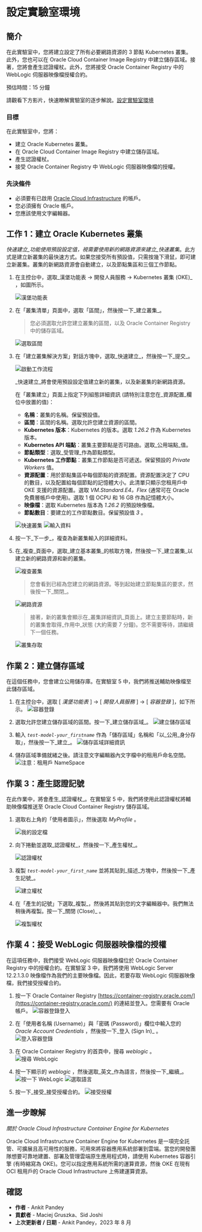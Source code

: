 # 設定實驗室環境

## 簡介

在此實驗室中，您將建立設定了所有必要網路資源的 3 節點 Kubernetes 叢集。此外，您也可以在 Oracle Cloud Container Image Registry 中建立儲存區域。接著，您將會產生認證權杖。此外，您將接受 Oracle Container Registry 中的 WebLogic 伺服器映像檔授權合約。

預估時間：15 分鐘

請觀看下方影片，快速瞭解實驗室的逐步解說。[設定實驗室環境](videohub:1_zhvohpqq)

### 目標

在此實驗室中，您將：

*   建立 Oracle Kubernetes 叢集。
*   在 Oracle Cloud Container Image Registry 中建立儲存區域。
*   產生認證權杖。
*   接受 Oracle Container Registry 中 WebLogic 伺服器映像檔的授權。

### 先決條件

*   必須要有已啟用 [Oracle Cloud Infrastructure](https://cloud.oracle.com/en_US/cloud-infrastructure) 的帳戶。
*   您必須擁有 Oracle 帳戶。
*   您應該使用文字編輯器。

## 工作 1：建立 Oracle Kubernetes 叢集

_快速建立_功能使用預設設定值，視需要使用新的網路資源來建立_快速叢集_。此方式是建立新叢集的最快速方式。如果您接受所有預設值，只需按幾下滑鼠，即可建立新叢集。叢集的新網路資源會自動建立，以及節點集區和三個工作節點。

1.  在主控台中，選取_漢堡功能表 -> 開發人員服務 -> Kubernetes 叢集 (OKE)_ ，如圖所示。
    
    ![漢堡功能表](images/hamburger-menu.png " ")
    
2.  在「叢集清單」頁面中，選取「區間」，然後按一下_建立叢集_。
    
    > 您必須選取允許您建立叢集的區間，以及 Oracle Container Registry 中的儲存區域。
    
    ![選取區間](images/select-compartment.png " ")
    
3.  在「建立叢集解決方案」對話方塊中，選取_快速建立_，然後按一下_提交_。
    
    ![啟動工作流程](images/launch-workflow.png " ")
    
    _快速建立_將會使用預設設定值建立新的叢集，以及新叢集的新網路資源。
    
    在「叢集建立」頁面上指定下列組態詳細資訊 (請特別注意您在_資源配置_欄位中放置的值)：
    
    *   **名稱**：叢集的名稱。保留預設值。
    *   **區間**：區間的名稱。選取允許您建立資源的區間。
    *   **Kubernetes 版本**：Kubernetes 的版本。選取 _1.26.2_ 作為 Kubernetes 版本。
    *   **Kubernetes API 端點**：叢集主要節點是否可路由。選取_公用端點_值。
    *   **節點類型**：選取_受管理_作為節點類型。
    *   **Kubernetes 工作節點**：叢集工作節點是否可遞送。保留預設的 _Private Workers_ 值。
    *   **資源配置**：用於節點集區中每個節點的資源配置。資源配置決定了 CPU 的數目，以及配置給每個節點的記憶體大小。此清單只顯示您租用戶中 OKE 支援的資源配置。選取 _VM.Standard.E4。Flex_ (通常可在 Oracle 免費層帳戶中使用)。選取 1 個 OCPU 和 16 GB 作為記憶體大小。
    *   **映像檔**：選取 Kubernetes 版本為 _1.26.2_ 的預設映像檔。
    *   **節點數目**：要建立的工作節點數目。保留預設值 _3_ 。
    
    ![快速叢集](images/quick-cluster1.png " ") ![輸入資料](images/enter-data.png " ")
    
4.  按一下_下一步_，複查為新叢集輸入的詳細資料。
    
5.  在_複查_頁面中，選取_建立基本叢集_的核取方塊，然後按一下_建立叢集_以建立新的網路資源和新的叢集。
    
    ![複查叢集](images/review-cluster.png " ")
    
    > 您會看到已經為您建立的網路資源。等到起始建立節點集區的要求，然後按一下_關閉_。
    
    ![網路資源](images/network-resource.png " ")
    
    > 接著，新的叢集會顯示在_叢集詳細資訊_頁面上。建立主要節點時，新的叢集會取得_作用中_狀態 (大約需要 7 分鐘)。您不需要等待，請繼續下一個任務。
    
    ![叢集存取](images/cluster-access.png " ")
    

## 作業 2：建立儲存區域

在這個任務中，您會建立公用儲存庫。在實驗室 5 中，我們將推送輔助映像檔至此儲存區域。

1.  在主控台中，選取 \[ _漢堡功能表_ \] -> \[ _開發人員服務_ \] -> \[ _容器登錄_ \]，如下所示。 ![容器登錄](images/container-registry.png)
    
2.  選取允許您建立儲存區域的區間。按一下_建立儲存區域_。 ![建立儲存區域](images/create-repository.png)
    
3.  輸入 _`test-model-your_firstname`_ 作為「儲存區域」名稱和「以_公用_身分存取」，然後按一下_建立_。 ![儲存區域詳細資訊](images/repository-details.png)
    
4.  儲存區域準備就緒之後。請注意文字編輯器內文字檔中的租用戶命名空間。 ![注意：租用戶 NameSpace](images/tenancy-namespace.png)
    

## 作業 3：產生認證記號

在此作業中，將會產生_認證權杖_。在實驗室 5 中，我們將使用此認證權杖將輔助映像檔推送至 Oracle Cloud Container Registry 儲存區域。

1.  選取右上角的「使用者圖示」，然後選取 _MyProfile_ 。
    
    ![我的設定檔](images/my-profile.png)
    
2.  向下捲動並選取_認證權杖_，然後按一下_產生權杖_。
    
    ![認證權杖](images/auth-token.png)
    
3.  複製 _`test-model-your_first_name`_ 並將其貼到_描述_方塊中，然後按一下_產生記號_。
    
    ![建立權杖](images/create-token.png)
    
4.  在「產生的記號」下選取_複製_，然後將其貼到您的文字編輯器中。我們無法稍後再複製。按一下_關閉 (Close)_ 。
    
    ![複製權杖](images/copy-token.png)
    

## 作業 4：接受 WebLogic 伺服器映像檔的授權

在這項任務中，我們接受 WebLogic 伺服器映像檔位於 Oracle Container Registry 中的授權合約。在實驗室 3 中，我們將使用 WebLogic Server 12.2.1.3.0 映像檔作為我們的主要映像檔。因此，若要存取 WebLogic 伺服器映像檔，我們接受授權合約。

1.  按一下 Oracle Container Registry [https://container-registry.oracle.com/](https://container-registry.oracle.com/) 的連結並登入。您需要有 Oracle 帳戶。 ![容器登錄登入](images/container-registry-sign-in.png)
    
2.  在「使用者名稱 (Username)」與「密碼 (Password)」欄位中輸入您的 _Oracle Account Credentials_ ，然後按一下_登入 (Sign In)_ 。 ![登入容器登錄](images/login-container-registry.png)
    
3.  在 Oracle Container Registry 的首頁中，搜尋 _weblogic_ 。 ![搜尋 WebLogic](images/search-weblogic.png)
    
4.  按一下顯示的 _weblogic_ ，然後選取_英文_作為語言，然後按一下_繼續_。![按一下 WebLogic](images/click-weblogic.png) ![選取語言](images/select-language.png)
    
5.  按一下_接受_接受授權合約。 ![接受授權](images/accept-license.png)
    

## 進一步瞭解

_關於 Oracle Cloud Infrastructure Container Engine for Kubernetes_

Oracle Cloud Infrastructure Container Engine for Kubernetes 是一項完全託管、可擴展且高可用性的服務，可用來將容器應用系統部署到雲端。當您的開發團隊想要可靠地建置、部署及管理雲端原生應用程式時，請使用 Kubernetes 容器引擎 (有時縮寫為 OKE)。您可以指定應用系統所需的運算資源，然後 OKE 在現有 OCI 租用戶的 Oracle Cloud Infrastructure 上佈建運算資源。

## 確認

*   **作者** - Ankit Pandey
*   **貢獻者** - Maciej Gruszka、Sid Joshi
*   **上次更新者 / 日期** - Ankit Pandey，2023 年 8 月